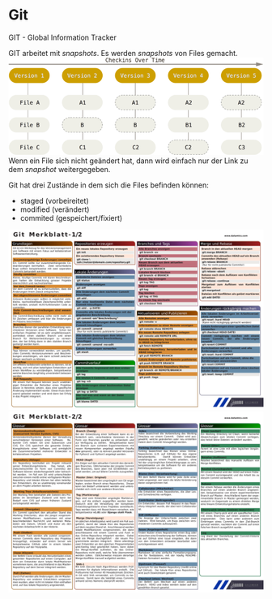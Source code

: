 # Git

GIT - Global Information Tracker

GIT arbeitet mit _snapshots_. Es werden _snapshots_ von Files gemacht.
![Git snapshots](..\img\frpro_git_snapshots.png)
Wenn ein File sich nicht geändert hat, dann wird einfach nur der Link zu dem _snapshot_ weitergegeben.

Git hat drei Zustände in dem sich die Files befinden können:
- staged (vorbeireitet)
- modified (verändert)
- commited (gespeichert/fixiert)

![git_merkblatt_01](.\git_merkblatt_01.jpg)
![git_merkblatt_02](.\git_merkblatt_02.jpg)